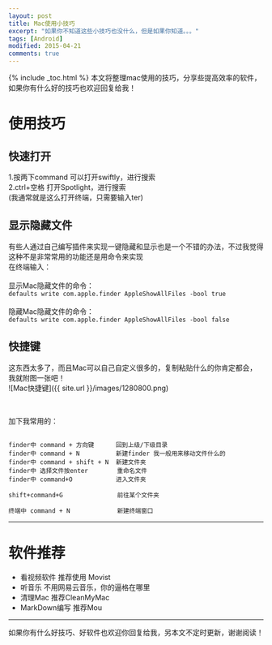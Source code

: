 ```yaml
---
layout: post
title: Mac使用小技巧
excerpt: "如果你不知道这些小技巧也没什么，但是如果你知道。。。"
tags: [Android]
modified: 2015-04-21
comments: true
---
```

{% include _toc.html %}
本文将整理mac使用的技巧，分享些提高效率的软件，如果你有什么好的技巧也欢迎回复给我！  

# 使用技巧  

## 快速打开  
1.按两下command 可以打开swiftly，进行搜索  
2.ctrl+空格 打开Spotlight，进行搜索  
(我通常就是这么打开终端，只需要输入ter)

## 显示隐藏文件 
有些人通过自己编写插件来实现一键隐藏和显示也是一个不错的办法，不过我觉得这种不是非常常用的功能还是用命令来实现  
在终端输入： 
<br/>  
显示Mac隐藏文件的命令：  
`defaults write com.apple.finder AppleShowAllFiles -bool true`
<br/>  
隐藏Mac隐藏文件的命令：  
`defaults write com.apple.finder AppleShowAllFiles -bool false`


## 快捷键 
这东西太多了，而且Mac可以自己自定义很多的，复制粘贴什么的你肯定都会，我就附图一张吧！  
![Mac快捷键]({{ site.url }}/images/1280800.png)

<br/>

加下我常用的：
<pre><code>
finder中 command + 方向键      回到上级/下级目录  
finder中 command + N          新建finder 我一般用来移动文件什么的  
finder中 command + shift + N  新建文件夹
finder中 选择文件按enter        重命名文件 
finder中 command+O            进入文件夹

shift+command+G               前往某个文件夹

终端中 command + N             新建终端窗口
</code></pre>

--- 

# 软件推荐 
* 看视频软件 推荐使用 Movist
* 听音乐 不用网易云音乐，你的逼格在哪里
* 清理Mac 推荐CleanMyMac
* MarkDown编写 推荐Mou

---
如果你有什么好技巧、好软件也欢迎你回复给我，另本文不定时更新，谢谢阅读！



